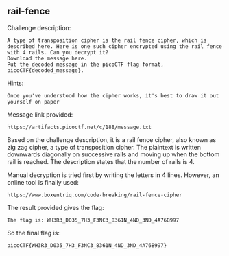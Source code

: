 ## rail-fence

Challenge description:
```
A type of transposition cipher is the rail fence cipher, which is described here. Here is one such cipher encrypted using the rail fence with 4 rails. Can you decrypt it?
Download the message here.
Put the decoded message in the picoCTF flag format, picoCTF{decoded_message}.
```

Hints:
```
Once you've understood how the cipher works, it's best to draw it out yourself on paper
```

Message link provided:
```
https://artifacts.picoctf.net/c/188/message.txt
```

Based on the challenge description, it is a rail fence cipher, also known as zig zag cipher, a type of transposition cipher. The plaintext is written downwards diagonally on successive rails and moving up when the bottom rail is reached. The description states that the number of rails is 4.

Manual decryption is tried first by writing the letters in 4 lines. However, an online tool is finally used:
```
https://www.boxentriq.com/code-breaking/rail-fence-cipher
```

The result provided gives the flag:
```
The flag is: WH3R3_D035_7H3_F3NC3_8361N_4ND_3ND_4A76B997
```

So the final flag is:
```
picoCTF{WH3R3_D035_7H3_F3NC3_8361N_4ND_3ND_4A76B997}
